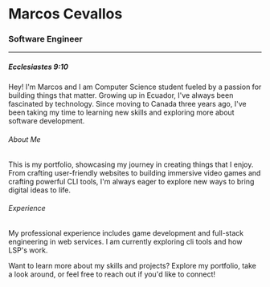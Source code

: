 # Marcos Cevallos

### Software Engineer

---

##### Ecclesiastes 9:10

Hey! I'm Marcos and I am Computer Science student fueled by a passion for building things that matter. Growing up in Ecuador, I've always been fascinated by technology. Since moving to Canada three years ago, I've been taking my time to learning new skills and exploring more about software development.

###### About Me

This is my portfolio, showcasing my journey in creating things that I enjoy. From crafting user-friendly websites to building immersive video games and crafting powerful CLI tools, I'm always eager to explore new ways to bring digital ideas to life.

###### Experience

My professional experience includes game development and full-stack engineering in web services. I am currently exploring cli tools and how LSP's work.

Want to learn more about my skills and projects? Explore my portfolio, take a look around, or feel free to reach out if you'd like to connect!
